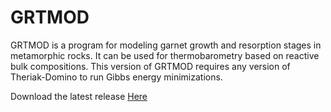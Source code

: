 # GRTMOD
GRTMOD is a program for modeling garnet growth and resorption stages in metamorphic rocks. It can be used for thermobarometry based on reactive bulk compositions. This version of GRTMOD requires any version of Theriak-Domino to run Gibbs energy minimizations.

Download the latest release [Here](https://github.com/lanari/GRTMOD/releases)
